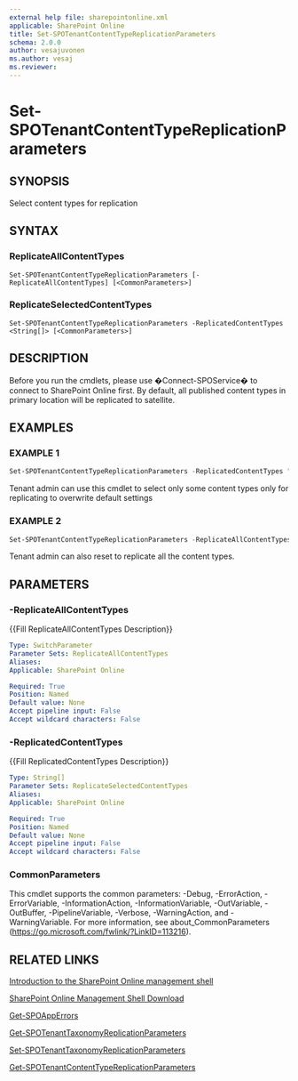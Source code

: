 ```yaml
---
external help file: sharepointonline.xml
applicable: SharePoint Online
title: Set-SPOTenantContentTypeReplicationParameters
schema: 2.0.0
author: vesajuvonen
ms.author: vesaj
ms.reviewer:
---
```


# Set-SPOTenantContentTypeReplicationParameters

## SYNOPSIS
Select content types for replication


## SYNTAX

### ReplicateAllContentTypes
```
Set-SPOTenantContentTypeReplicationParameters [-ReplicateAllContentTypes] [<CommonParameters>]
```

### ReplicateSelectedContentTypes
```
Set-SPOTenantContentTypeReplicationParameters -ReplicatedContentTypes <String[]> [<CommonParameters>]
```

## DESCRIPTION
Before you run the cmdlets, please use �Connect-SPOService� to connect to SharePoint Online first.
By default, all published content types in primary location will be replicated to satellite. 


## EXAMPLES

### EXAMPLE 1
```powershell
Set-SPOTenantContentTypeReplicationParameters -ReplicatedContentTypes "ct1","ct2"
```
Tenant admin can use this cmdlet to select only some content types only for replicating to overwrite default settings


### EXAMPLE 2
```powershell
Set-SPOTenantContentTypeReplicationParameters -ReplicateAllContentTypes
```
Tenant admin can  also reset to replicate all the content types.


## PARAMETERS

### -ReplicateAllContentTypes
{{Fill ReplicateAllContentTypes Description}}

```yaml
Type: SwitchParameter
Parameter Sets: ReplicateAllContentTypes
Aliases: 
Applicable: SharePoint Online

Required: True
Position: Named
Default value: None
Accept pipeline input: False
Accept wildcard characters: False
```

### -ReplicatedContentTypes
{{Fill ReplicatedContentTypes Description}}

```yaml
Type: String[]
Parameter Sets: ReplicateSelectedContentTypes
Aliases: 
Applicable: SharePoint Online

Required: True
Position: Named
Default value: None
Accept pipeline input: False
Accept wildcard characters: False
```

### CommonParameters
This cmdlet supports the common parameters: -Debug, -ErrorAction, -ErrorVariable, -InformationAction, -InformationVariable, -OutVariable, -OutBuffer, -PipelineVariable, -Verbose, -WarningAction, and -WarningVariable. For more information, see about_CommonParameters (https://go.microsoft.com/fwlink/?LinkID=113216).


## RELATED LINKS

[Introduction to the SharePoint Online management shell](https://support.office.com/en-us/article/introduction-to-the-sharepoint-online-management-shell-c16941c3-19b4-4710-8056-34c034493429)

[SharePoint Online Management Shell Download](https://www.microsoft.com/en-US/download/details.aspx?id=35588)

[Get-SPOAppErrors](Get-SPOAppErrors.md)

[Get-SPOTenantTaxonomyReplicationParameters](Get-SPOTenantTaxonomyReplicationParameters.md)

[Set-SPOTenantTaxonomyReplicationParameters](Set-SPOTenantTaxonomyReplicationParameters.md)

[Get-SPOTenantContentTypeReplicationParameters](Get-SPOTenantContentTypeReplicationParameters.md)

